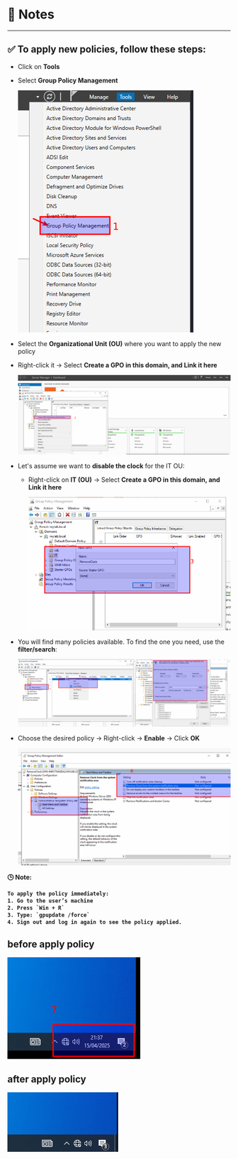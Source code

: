 # 📝 Notes 
---

## ✅ To apply new policies, follow these steps:

- Click on **Tools**
- Select **Group Policy Management**

  ![](images/step_1.png)

- Select the **Organizational Unit (OU)** where you want to apply the new policy
- Right-click it → Select **Create a GPO in this domain, and Link it here**

  ![](images/step_2.png)

- Let's assume we want to **disable the clock** for the IT OU:
  - Right-click on **IT (OU)** → Select **Create a GPO in this domain, and Link it here**

    ![](images/step_3.png)

- You will find many policies available. To find the one you need, use the **filter/search**:

    ![](images/step_4.png)

- Choose the desired policy → Right-click → **Enable** → Click **OK**

    ![](images/step_5.png)
   


<b>🕒 Note:
```By default, group policies are updated every 90 minutes.  
To apply the policy immediately:
1. Go to the user’s machine
2. Press `Win + R`
3. Type: `gpupdate /force`
4. Sign out and log in again to see the policy applied.
```

## before apply policy
![''](images/step_6.png) 

## after apply policy
![''](images/step_9.png) 
